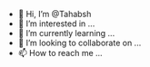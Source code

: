 - 👋 Hi, I’m @Tahabsh
- 👀 I’m interested in ...
- 🌱 I’m currently learning ...
- 💞️ I’m looking to collaborate on ...
- 📫 How to reach me ...

<!---
Tahabsh/Tahabsh is a ✨ special ✨ repository because its `README.md` (this file) appears on your GitHub profile.
You can click the Preview link to take a look at your changes.
--->
